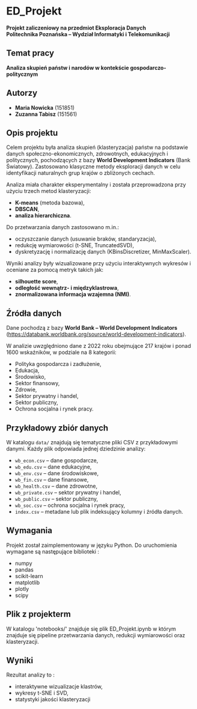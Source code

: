# ED_Projekt

**Projekt zaliczeniowy na przedmiot Eksploracja Danych**  
**Politechnika Poznańska – Wydział Informatyki i Telekomunikacji**

## Temat pracy  
**Analiza skupień państw i narodów w kontekście gospodarczo-politycznym**  

## Autorzy  
- **Maria Nowicka** (151851)  
- **Zuzanna Tabisz** (151561)  

## Opis projektu

Celem projektu była analiza skupień (klasteryzacja) państw na podstawie danych społeczno-ekonomicznych, zdrowotnych, edukacyjnych i politycznych, pochodzących z bazy **World Development Indicators** (Bank Światowy). Zastosowano klasyczne metody eksploracji danych w celu identyfikacji naturalnych grup krajów o zbliżonych cechach.

Analiza miała charakter eksperymentalny i została przeprowadzona przy użyciu trzech metod klasteryzacji:
- **K-means** (metoda bazowa),
- **DBSCAN**,
- **analiza hierarchiczna**.

Do przetwarzania danych zastosowano m.in.:
- oczyszczanie danych (usuwanie braków, standaryzacja),
- redukcję wymiarowości (t-SNE, TruncatedSVD),
- dyskretyzację i normalizację danych (KBinsDiscretizer, MinMaxScaler).

Wyniki analizy były wizualizowane przy użyciu interaktywnych wykresów i oceniane za pomocą metryk takich jak:
- **silhouette score**,
- **odległość wewnątrz- i międzyklastrowa**,
- **znormalizowana informacja wzajemna (NMI)**.

## Źródła danych

Dane pochodzą z bazy **World Bank – World Development Indicators** (https://databank.worldbank.org/source/world-development-indicators).  

W analizie uwzględniono dane z 2022 roku obejmujące 217 krajów i ponad 1600 wskaźników, w podziale na 8 kategorii:
- Polityka gospodarcza i zadłużenie,
- Edukacja,
- Środowisko,
- Sektor finansowy,
- Zdrowie,
- Sektor prywatny i handel,
- Sektor publiczny,
- Ochrona socjalna i rynek pracy.

## Przykładowy zbiór danych

W katalogu `data/` znajdują się tematyczne pliki CSV z przykładowymi danymi. Każdy plik odpowiada jednej dziedzinie analizy:

- `wb_econ.csv` – dane gospodarcze,
- `wb_edu.csv` – dane edukacyjne,
- `wb_env.csv` – dane środowiskowe,
- `wb_fin.csv` – dane finansowe,
- `wb_health.csv` – dane zdrowotne,
- `wb_private.csv` – sektor prywatny i handel,
- `wb_public.csv` – sektor publiczny,
- `wb_soc.csv` – ochrona socjalna i rynek pracy,
- `index.csv` – metadane lub plik indeksujący kolumny i źródła danych.

## Wymagania

Projekt został zaimplementowany w języku Python. Do uruchomienia wymagane są następujące biblioteki :
- numpy
- pandas
- scikit-learn
- matplotlib
- plotly
- scipy

## Plik z projekterm

W katalogu 'notebooks/' znajduje się plik ED_Projekt.ipynb w którym znajduje się pipeline przetwarzania danych, redukcji wymiarowości oraz klasteryzacji.

## Wyniki
Rezultat analizy to :
- interaktywne wizualizacje klastrów,
- wykresy t-SNE i SVD,
- statystyki jakości klasteryzacji
